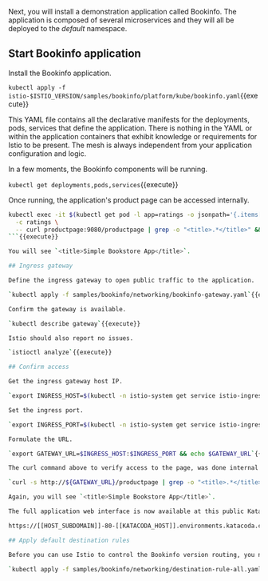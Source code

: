 Next, you will install a demonstration application called Bookinfo. The application is composed of several microservices and they will all be deployed to the _default_ namespace.

## Start Bookinfo application

Install the Bookinfo application.

`kubectl apply -f istio-$ISTIO_VERSION/samples/bookinfo/platform/kube/bookinfo.yaml`{{execute}}

This YAML file contains all the declarative manifests for the deployments, pods, services that define the application. There is nothing in the YAML or within the application containers that exhibit knowledge or requirements for Istio to be present. The mesh is always independent from your application configuration and logic.

In a few moments, the Bookinfo components will be running.

`kubectl get deployments,pods,services`{{execute}}

Once running, the application's product page can be accessed internally.

```bash
kubectl exec -it $(kubectl get pod -l app=ratings -o jsonpath='{.items[0].metadata.name}') \
  -c ratings \
  -- curl productpage:9080/productpage | grep -o "<title>.*</title>" && echo
```{{execute}}

You will see `<title>Simple Bookstore App</title>`.

## Ingress gateway

Define the ingress gateway to open public traffic to the application.

`kubectl apply -f samples/bookinfo/networking/bookinfo-gateway.yaml`{{execute}}

Confirm the gateway is available.

`kubectl describe gateway`{{execute}}

Istio should also report no issues.

`istioctl analyze`{{execute}}

## Confirm access

Get the ingress gateway host IP.

`export INGRESS_HOST=$(kubectl -n istio-system get service istio-ingressgateway -o jsonpath='{.spec.externalIPs[0]}')`{{execute}}

Set the ingress port.

`export INGRESS_PORT=$(kubectl -n istio-system get service istio-ingressgateway -o jsonpath='{.spec.ports[?(@.name=="http2")].port}')`{{execute}}

Formulate the URL.

`export GATEWAY_URL=$INGRESS_HOST:$INGRESS_PORT && echo $GATEWAY_URL`{{execute}}

The curl command above to verify access to the page, was done internal to the cluster through the cluster IP of the service. Now we can test the same access via the ingress.

`curl -s http://${GATEWAY_URL}/productpage | grep -o "<title>.*</title>"`{{execute}}

Again, you will see `<title>Simple Bookstore App</title>`.

The full application web interface is now available at this public Katacoda address at:

https://[[HOST_SUBDOMAIN]]-80-[[KATACODA_HOST]].environments.katacoda.com/productpage

## Apply default destination rules

Before you can use Istio to control the Bookinfo version routing, you need to define the available versions, called subsets, in destination rules.

`kubectl apply -f samples/bookinfo/networking/destination-rule-all.yaml`{{execute}}
